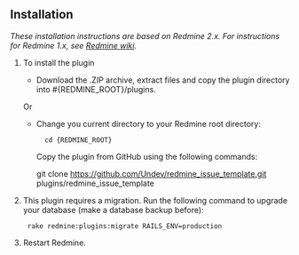 
## Installation

*These installation instructions are based on Redmine 2.x. For instructions for Redmine 1.x, see [Redmine wiki](http://www.redmine.org/projects/redmine/wiki/Plugins).*

1. To install the plugin
    * Download the .ZIP archive, extract  files and copy the plugin directory into #{REDMINE_ROOT}/plugins.
    
    Or

    * Change you current directory to your Redmine root directory:  

            cd {REDMINE_ROOT}
            
      Copy the plugin from GitHub using the following commands:
      
         git clone https://github.com/Undev/redmine_issue_template.git plugins/redmine_issue_template
        
2. This plugin requires a migration. Run the following command to upgrade your database (make a database backup before):  

        rake redmine:plugins:migrate RAILS_ENV=production

3. Restart Redmine.
